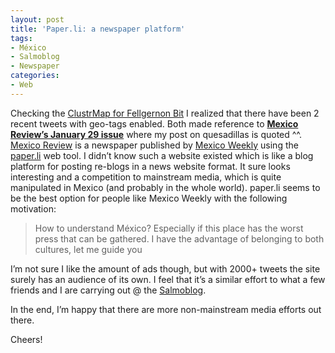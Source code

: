 ```yaml
---
layout: post
title: 'Paper.li: a newspaper platform'
tags:
- México
- Salmoblog
- Newspaper
categories:
- Web
---
```

<p>Checking the <a href="http://www3.clustrmaps.com/counter/maps.php?url=http://fellgernon.tumblr.com">ClustrMap for Fellgernon Bit</a> I realized that there have been 2 recent tweets with geo-tags enabled. Both made reference to <strong><a href="http://paper.li/omckelligan/1306861732/2012/01/29">Mexico Review&#8217;s January 29 issue</a></strong> where my post on quesadillas is quoted ^^. <a href="http://paper.li/omckelligan/1306861732">Mexico Review</a> is a newspaper published by <a href="http://paper.li/~/publisher/482152#tab=created">Mexico Weekly</a> using the <a href="http://paper.li/">paper.li</a> web tool. I didn&#8217;t know such a website existed which is like a blog platform for posting re-blogs in a news website format. It sure looks interesting and a competition to mainstream media, which is quite manipulated in Mexico (and probably in the whole world). paper.li seems to be the best option for people like Mexico Weekly with the following motivation:</p>

> <p>How to understand México? Especially if this place has the worst press that can be gathered. I have the advantage of belonging to both cultures, let me guide you</p>
<p>I&#8217;m not sure I like the amount of ads though, but with 2000+ tweets the site surely has an audience of its own. I feel that it&#8217;s a similar effort to what a few friends and I are carrying out @ the <a href="http://salmoblog.org/">Salmoblog</a>. </p>
<p>In the end, I&#8217;m happy that there are more non-mainstream media efforts out there. </p>
<p>Cheers!</p>
